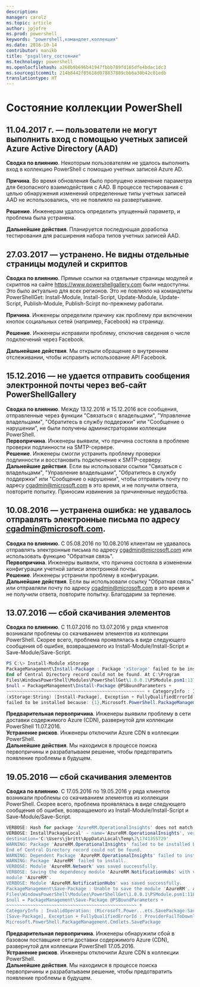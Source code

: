 ```yaml
---
description: 
manager: carolz
ms.topic: article
author: jpjofre
ms.prod: powershell
keywords: "powershell,командлет,коллекция"
ms.date: 2016-10-14
contributor: manikb
title: "psgallery_состояние"
ms.technology: powershell
ms.openlocfilehash: a260b9b696b41947fbbb789fd165dfe4bdac1dc3
ms.sourcegitcommit: 214b8442f05618d078837889cbb6a30b42c01edb
translationtype: HT
---
```

<a name="powershell-gallery-status"></a>Состояние коллекции PowerShell
=========================

## <a name="04112017---users-unable-to-log-in-with-azure-active-directory-aad-accounts"></a>11.04.2017 г. — пользователи не могут выполнить вход с помощью учетных записей Azure Active Directory (AAD)

__Сводка по влиянию__. Некоторым пользователям не удалось выполнить вход в коллекцию PowerShell с помощью учетных записей Azure AD. 
 
__Причина__. Во время обновления было пропущено изменение параметра для безопасного взаимодействия с AAD. В процессе тестирования с целью обнаружения изменений определенные типы учетных записей AAD не использовались, что не повлияло на развертывание.

__Решение__. Инженерам удалось определить упущенный параметр, и проблема была устранена. 

__Дальнейшие действия__. Планируется последующая доработка тестирования для расширения набора типов учетных записей AAD.

## <a name="03272017---resolved-unable-to-see-individual-module-and-script-pages"></a>27.03.2017 — устранено. Не видны отдельные страницы модулей и скриптов

__Сводка по влиянию__. Прямые ссылки на отдельные страницы модулей и скриптов на сайте https://www.powershellgallery.com были недоступны. Это было актуально для всех регионов. Это не повлияло на командлеты PowerShellGet: Install-Module, Install-Script, Update-Module, Update-Script, Publish-Module, Publish-Scirpt по-прежнему работали.

__Причина__. Инженеры определили причину как проблему при включении кнопок социальных сетей (например, Facebook) на страницу.  

__Решение__. Инженеры исправили проблему, отключив сведения о числе подключений через Facebook.

__Дальнейшие действия__. Мы открыли обращение о внутреннем отслеживании, чтобы исправить использование API Facebook.

## <a name="12152016---unable-to-send-emails-via-powershellgallery-website"></a>15.12.2016 — не удается отправить сообщения электронной почты через веб-сайт PowerShellGallery

__Сводка по влиянию__. Между 13.12.2016 и 15.12.2016 все сообщения, отправленные через функции "Связаться с владельцами", "Управление владельцами", "Обратитесь в службу поддержки" или "Сообщение о нарушении", не были получены администраторами коллекции PowerShell.  
__Первопричина__. Инженеры выявили, что причина состояла в проблеме проверки подлинности на SMTP-сервере.  
__Решение__. Инженеры смогли устранить проблему проверки подлинности и восстановить подключение к SMTP-серверу.  
__Дальнейшие действия__. Если вы использовали ссылки "Связаться с владельцами", "Управление владельцами", "Обратитесь в службу поддержки" или "Сообщение о нарушении", чтобы отправить почту по адресу cgadmin@microsoft.com в это время, и не получили ответа, повторите попытку. Приносим извинения за причиненные неудобства.  



## <a name="8102016---resolved-unable-to-send-emails-to-cgadminmicrosoftcom"></a>10.08.2016 — устранена ошибка: не удавалось отправлять электронные письма по адресу cgadmin@microsoft.com.

__Сводка по влиянию__. С 05.08.2016 по 10.08.2016 клиентам не удавалось отправлять электронные письма по адресу cgadmin@microsoft.com или использовать функцию "Обратная связь".  
__Первопричина__. Инженеры выявили, что причина состояла в изменении конфигурации учетной записи электронной почты.  
__Решение__. Инженеры устранили проблему в конфигурации.  
__Дальнейшие действия__. Если вы использовали ссылку "Обратная связь" или отправляли почту по адресу cgadmin@microsoft.com в это время и не получили ответа, повторите попытку. Благодарим за терпение.



## <a name="7132016---download-items-failed"></a>13.07.2016 — сбой скачивания элементов

__Сводка по влиянию__. С 11.07.2016 по 13.07.2016 у ряда клиентов возникали проблемы со скачиванием элементов из коллекции PowerShell. Скорее всего, проблема проявлялась в виде следующего сообщения об ошибке, возвращаемого из Install-Module/Install-Script и Save-Module/Save-Script.

```PowerShell
PS C:\> Install-Module xStorage 
PackageManagement\Install-Package : Package 'xStorage' failed to be installed because: 
End of Central Directory record could not be found. At C:\Program 
Files\WindowsPowerShell\Modules\PowerShellGet\1.0.0.1\PSModule.psm1:1375 char:21 + ... 
$null = PackageManagement\Install-Package @PSBoundParameters + 
~~~~~~~~~~~~~~~~~~~~~~~~~~~~~~~~~~~~~~~~~~~~~~~~~~~~ + CategoryInfo : InvalidResult: 
(xStorage:String) [Install-Package], Exception + FullyQualifiedErrorId : Package '{0}' 
failed to be installed because: {1},Microsoft.PowerShell.PackageManagement.Cmdlets.InstallPackage 
```

__Предварительная первопричина__. Инженеры выявили проблему в сети доставки содержимого Azure (CDN), развернутой для коллекции PowerShell 11.07.2016.  
__Устранение рисков__. Инженеры отключили Azure CDN в коллекции PowerShell.  
__Дальнейшие действия__. Мы находимся в процессе поиска первопричины и разрабатываем решение, чтобы предотвратить появление проблемы в будущем.


## <a name="5192016---download-items-failed"></a>19.05.2016 — сбой скачивания элементов
__Сводка по влиянию__. С 17.05.2016 по 19.05.2016 у ряда клиентов возникали проблемы со скачиванием элементов из коллекции PowerShell. Скорее всего, проблема проявлялась в виде следующего сообщения об ошибке, возвращаемого из Install-Module/Install-Script и Save-Module/Save-Script.

```PowerShell
VERBOSE: Hash for package 'AzureRM.OperationalInsights' does not match hash provided from the server.
VERBOSE: InstallPackageLocal' - name='AzureRM.OperationalInsights', version='1.0.8',
destination='C:\Users\jbritt\AppData\Local\Temp\2\1741355729'
WARNING: Package 'AzureRM.OperationalInsights' failed to be installed because: 
End of Central Directory record could not be found. 
WARNING: Dependent Package 'AzureRM.OperationalInsights' failed to install. 
WARNING: Package 'AzureRM' failed to install. 
VERBOSE: Module 'AzureRM.Network' was saved successfully. 
VERBOSE: Saving the dependency module 'AzureRM.NotificationHubs' with version '1.0.8' for the 
module 'AzureRM'. 
VERBOSE: Module 'AzureRM.NotificationHubs' was saved successfully. 
PackageManagement\Save-Package : Unable to save the module 'AzureRM'. At C:\Program 
Files\WindowsPowerShell\Modules\PowerShellGet\1.0.0.1\PSModule.psm1:1187 char:21 + 
$null = PackageManagement\Save-Package @PSBoundParameters + 
~~~~~~~~~~~~~~~~~~~~~~~~~~~~~~~~~~~~~~~~~~~~~~~~~ + 
CategoryInfo : InvalidOperation: (Microsoft.Power...ets.SavePackage:SavePackage) 
[Save-Package], Exception + FullyQualifiedErrorId : ProviderFailToDownloadFile,
Microsoft.PowerShell.PackageManagement.Cmdlets.SavePackage 
```

__Предварительная первопричина__. Инженеры обнаружили сбой в базовом поставщике сети доставки содержимого Azure (CDN), развернутой для коллекции PowerShell 17.05.2016.  
__Устранение рисков__. Инженеры отключили Azure CDN в коллекции PowerShell.  
__Дальнейшие действия__. Мы находимся в процессе поиска первопричины и разрабатываем решение, чтобы предотвратить появление проблемы в будущем.

